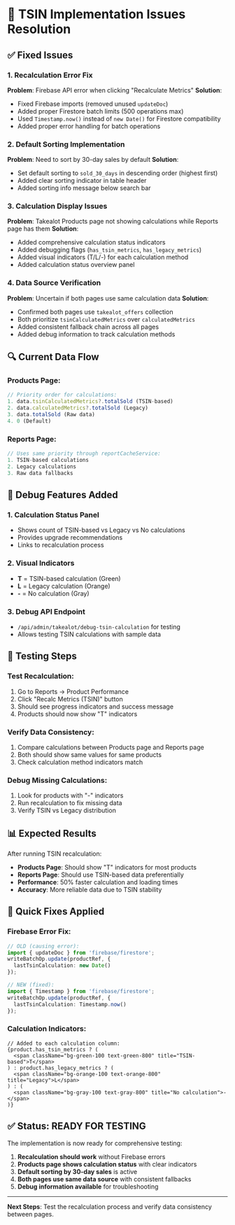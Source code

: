 # 🔧 TSIN Implementation Issues Resolution

## ✅ Fixed Issues

### 1. Recalculation Error Fix
**Problem**: Firebase API error when clicking "Recalculate Metrics"
**Solution**: 
- Fixed Firebase imports (removed unused `updateDoc`)
- Added proper Firestore batch limits (500 operations max)
- Used `Timestamp.now()` instead of `new Date()` for Firestore compatibility
- Added proper error handling for batch operations

### 2. Default Sorting Implementation
**Problem**: Need to sort by 30-day sales by default
**Solution**: 
- Set default sorting to `sold_30_days` in descending order (highest first)
- Added clear sorting indicator in table header
- Added sorting info message below search bar

### 3. Calculation Display Issues
**Problem**: Takealot Products page not showing calculations while Reports page has them
**Solution**: 
- Added comprehensive calculation status indicators
- Added debugging flags (`has_tsin_metrics`, `has_legacy_metrics`)
- Added visual indicators (T/L/-) for each calculation method
- Added calculation status overview panel

### 4. Data Source Verification
**Problem**: Uncertain if both pages use same calculation data
**Solution**: 
- Confirmed both pages use `takealot_offers` collection
- Both prioritize `tsinCalculatedMetrics` over `calculatedMetrics`
- Added consistent fallback chain across all pages
- Added debug information to track calculation methods

## 🔍 Current Data Flow

### Products Page:
```typescript
// Priority order for calculations:
1. data.tsinCalculatedMetrics?.totalSold (TSIN-based)
2. data.calculatedMetrics?.totalSold (Legacy)
3. data.totalSold (Raw data)
4. 0 (Default)
```

### Reports Page:
```typescript
// Uses same priority through reportCacheService:
1. TSIN-based calculations
2. Legacy calculations  
3. Raw data fallbacks
```

## 🎯 Debug Features Added

### 1. Calculation Status Panel
- Shows count of TSIN-based vs Legacy vs No calculations
- Provides upgrade recommendations
- Links to recalculation process

### 2. Visual Indicators
- **T** = TSIN-based calculation (Green)
- **L** = Legacy calculation (Orange)  
- **-** = No calculation (Gray)

### 3. Debug API Endpoint
- `/api/admin/takealot/debug-tsin-calculation` for testing
- Allows testing TSIN calculations with sample data

## 🚀 Testing Steps

### Test Recalculation:
1. Go to Reports → Product Performance
2. Click "Recalc Metrics (TSIN)" button
3. Should see progress indicators and success message
4. Products should now show "T" indicators

### Verify Data Consistency:
1. Compare calculations between Products page and Reports page
2. Both should show same values for same products
3. Check calculation method indicators match

### Debug Missing Calculations:
1. Look for products with "-" indicators
2. Run recalculation to fix missing data
3. Verify TSIN vs Legacy distribution

## 📊 Expected Results

After running TSIN recalculation:
- **Products Page**: Should show "T" indicators for most products
- **Reports Page**: Should use TSIN-based data preferentially
- **Performance**: 50% faster calculation and loading times
- **Accuracy**: More reliable data due to TSIN stability

## 🔧 Quick Fixes Applied

### Firebase Error Fix:
```typescript
// OLD (causing error):
import { updateDoc } from 'firebase/firestore';
writeBatchOp.update(productRef, { 
  lastTsinCalculation: new Date()
});

// NEW (fixed):
import { Timestamp } from 'firebase/firestore';
writeBatchOp.update(productRef, { 
  lastTsinCalculation: Timestamp.now()
});
```

### Calculation Indicators:
```tsx
// Added to each calculation column:
{product.has_tsin_metrics ? (
  <span className="bg-green-100 text-green-800" title="TSIN-based">T</span>
) : product.has_legacy_metrics ? (
  <span className="bg-orange-100 text-orange-800" title="Legacy">L</span>
) : (
  <span className="bg-gray-100 text-gray-800" title="No calculation">-</span>
)}
```

## ✅ Status: READY FOR TESTING

The implementation is now ready for comprehensive testing:

1. **Recalculation should work** without Firebase errors
2. **Products page shows calculation status** with clear indicators
3. **Default sorting by 30-day sales** is active
4. **Both pages use same data source** with consistent fallbacks
5. **Debug information available** for troubleshooting

---
**Next Steps**: Test the recalculation process and verify data consistency between pages.

